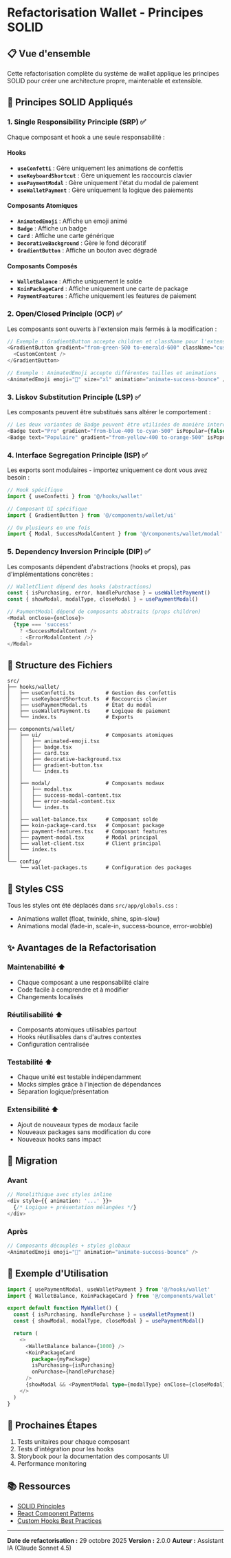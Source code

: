 # Refactorisation Wallet - Principes SOLID

## 📋 Vue d'ensemble

Cette refactorisation complète du système de wallet applique les principes SOLID pour créer une architecture propre, maintenable et extensible.

## 🎯 Principes SOLID Appliqués

### 1. **Single Responsibility Principle (SRP)** ✅

Chaque composant et hook a une seule responsabilité :

#### Hooks
- **`useConfetti`** : Gère uniquement les animations de confettis
- **`useKeyboardShortcut`** : Gère uniquement les raccourcis clavier
- **`usePaymentModal`** : Gère uniquement l'état du modal de paiement
- **`useWalletPayment`** : Gère uniquement la logique des paiements

#### Composants Atomiques
- **`AnimatedEmoji`** : Affiche un emoji animé
- **`Badge`** : Affiche un badge
- **`Card`** : Affiche une carte générique
- **`DecorativeBackground`** : Gère le fond décoratif
- **`GradientButton`** : Affiche un bouton avec dégradé

#### Composants Composés
- **`WalletBalance`** : Affiche uniquement le solde
- **`KoinPackageCard`** : Affiche uniquement une carte de package
- **`PaymentFeatures`** : Affiche uniquement les features de paiement

### 2. **Open/Closed Principle (OCP)** ✅

Les composants sont ouverts à l'extension mais fermés à la modification :

```typescript
// Exemple : GradientButton accepte children et className pour l'extension
<GradientButton gradient="from-green-500 to-emerald-600" className="custom-class">
  <CustomContent />
</GradientButton>

// Exemple : AnimatedEmoji accepte différentes tailles et animations
<AnimatedEmoji emoji="🎉" size="xl" animation="animate-success-bounce" />
```

### 3. **Liskov Substitution Principle (LSP)** ✅

Les composants peuvent être substitués sans altérer le comportement :

```typescript
// Les deux variantes de Badge peuvent être utilisées de manière interchangeable
<Badge text="Pro" gradient="from-blue-400 to-cyan-500" isPopular={false} />
<Badge text="Populaire" gradient="from-yellow-400 to-orange-500" isPopular={true} />
```

### 4. **Interface Segregation Principle (ISP)** ✅

Les exports sont modulaires - importez uniquement ce dont vous avez besoin :

```typescript
// Hook spécifique
import { useConfetti } from '@/hooks/wallet'

// Composant UI spécifique
import { GradientButton } from '@/components/wallet/ui'

// Ou plusieurs en une fois
import { Modal, SuccessModalContent } from '@/components/wallet/modal'
```

### 5. **Dependency Inversion Principle (DIP)** ✅

Les composants dépendent d'abstractions (hooks et props), pas d'implémentations concrètes :

```typescript
// WalletClient dépend des hooks (abstractions)
const { isPurchasing, error, handlePurchase } = useWalletPayment()
const { showModal, modalType, closeModal } = usePaymentModal()

// PaymentModal dépend de composants abstraits (props children)
<Modal onClose={onClose}>
  {type === 'success' 
    ? <SuccessModalContent /> 
    : <ErrorModalContent />}
</Modal>
```

## 📁 Structure des Fichiers

```
src/
├── hooks/wallet/
│   ├── useConfetti.ts          # Gestion des confettis
│   ├── useKeyboardShortcut.ts  # Raccourcis clavier
│   ├── usePaymentModal.ts      # État du modal
│   ├── useWalletPayment.ts     # Logique de paiement
│   └── index.ts                # Exports
│
├── components/wallet/
│   ├── ui/                     # Composants atomiques
│   │   ├── animated-emoji.tsx
│   │   ├── badge.tsx
│   │   ├── card.tsx
│   │   ├── decorative-background.tsx
│   │   ├── gradient-button.tsx
│   │   └── index.ts
│   │
│   ├── modal/                  # Composants modaux
│   │   ├── modal.tsx
│   │   ├── success-modal-content.tsx
│   │   ├── error-modal-content.tsx
│   │   └── index.ts
│   │
│   ├── wallet-balance.tsx      # Composant solde
│   ├── koin-package-card.tsx   # Composant package
│   ├── payment-features.tsx    # Composant features
│   ├── payment-modal.tsx       # Modal principal
│   ├── wallet-client.tsx       # Client principal
│   └── index.ts
│
└── config/
    └── wallet-packages.ts      # Configuration des packages
```

## 🎨 Styles CSS

Tous les styles ont été déplacés dans `src/app/globals.css` :
- Animations wallet (float, twinkle, shine, spin-slow)
- Animations modal (fade-in, scale-in, success-bounce, error-wobble)

## ✨ Avantages de la Refactorisation

### Maintenabilité ⬆️
- Chaque composant a une responsabilité claire
- Code facile à comprendre et à modifier
- Changements localisés

### Réutilisabilité ⬆️
- Composants atomiques utilisables partout
- Hooks réutilisables dans d'autres contextes
- Configuration centralisée

### Testabilité ⬆️
- Chaque unité est testable indépendamment
- Mocks simples grâce à l'injection de dépendances
- Séparation logique/présentation

### Extensibilité ⬆️
- Ajout de nouveaux types de modaux facile
- Nouveaux packages sans modification du core
- Nouveaux hooks sans impact

## 🔄 Migration

### Avant
```typescript
// Monolithique avec styles inline
<div style={{ animation: '...' }}>
  {/* Logique + présentation mélangées */}
</div>
```

### Après
```typescript
// Composants découplés + styles globaux
<AnimatedEmoji emoji="🎉" animation="animate-success-bounce" />
```

## 📝 Exemple d'Utilisation

```typescript
import { usePaymentModal, useWalletPayment } from '@/hooks/wallet'
import { WalletBalance, KoinPackageCard } from '@/components/wallet'

export default function MyWallet() {
  const { isPurchasing, handlePurchase } = useWalletPayment()
  const { showModal, modalType, closeModal } = usePaymentModal()

  return (
    <>
      <WalletBalance balance={1000} />
      <KoinPackageCard 
        package={myPackage}
        isPurchasing={isPurchasing}
        onPurchase={handlePurchase}
      />
      {showModal && <PaymentModal type={modalType} onClose={closeModal} />}
    </>
  )
}
```

## 🚀 Prochaines Étapes

1. Tests unitaires pour chaque composant
2. Tests d'intégration pour les hooks
3. Storybook pour la documentation des composants UI
4. Performance monitoring

## 📚 Ressources

- [SOLID Principles](https://en.wikipedia.org/wiki/SOLID)
- [React Component Patterns](https://reactpatterns.com/)
- [Custom Hooks Best Practices](https://react.dev/learn/reusing-logic-with-custom-hooks)

---

**Date de refactorisation :** 29 octobre 2025
**Version :** 2.0.0
**Auteur :** Assistant IA (Claude Sonnet 4.5)


